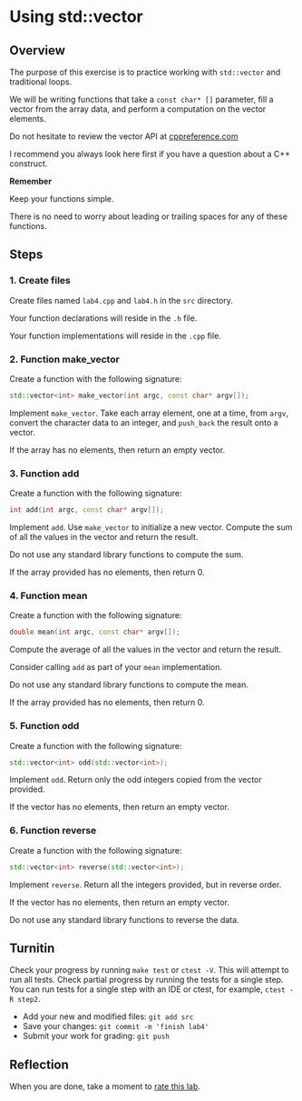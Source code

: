 # Using std::vector

## Overview
The purpose of this exercise is to practice working with `std::vector`
and traditional loops.

We will be writing functions that take a `const char* []` parameter,
fill a vector from the array data,
and perform a computation on the vector elements. 

Do not hesitate to review the vector API at
[cppreference.com](https://en.cppreference.com/w/cpp/container/vector)

I recommend you always look here first if you have a question
about a C++ construct.

**Remember**

Keep your functions simple.

There is no need to worry about leading or trailing spaces
for any of these functions.

## Steps

### 1. Create files
Create files named `lab4.cpp` and `lab4.h`
in the `src` directory.

Your function declarations will reside in the `.h` file.

Your function implementations will reside in the `.cpp` file.

### 2. Function make_vector
Create a function with the following signature:
   
```cpp
std::vector<int> make_vector(int argc, const char* argv[]);
```

Implement `make_vector`.
Take each array element, one at a time, from `argv`,
convert the character data to an integer,
and `push_back` the result onto a vector.

If the array has no elements, then return an empty vector.

### 3. Function add
Create a function with the following signature:
   
```cpp
int add(int argc, const char* argv[]);
```

Implement `add`.
Use `make_vector` to initialize a new vector.
Compute the sum of all the values in the vector
and return the result.

Do not use any standard library functions to compute the sum.

If the array provided has no elements, then return 0.

### 4. Function mean
Create a function with the following signature:
   
```cpp
double mean(int argc, const char* argv[]);
```

Compute the average of all the values in the vector
and return the result.

Consider calling `add` as part of your `mean` implementation.

Do not use any standard library functions to compute the mean.

If the array provided has no elements, then return 0.

### 5. Function odd
Create a function with the following signature:
   
```cpp
std::vector<int> odd(std::vector<int>);
```

Implement `odd`.
Return only the odd integers copied from the vector provided.

If the vector has no elements, then return an empty vector.

### 6. Function reverse
Create a function with the following signature:
   
```cpp
std::vector<int> reverse(std::vector<int>);
```

Implement `reverse`.
Return all the integers provided, but in reverse order.

If the vector has no elements, then return an empty vector.

Do not use any standard library functions to reverse the data.

## Turnitin
Check your progress by running `make test` or `ctest -V`.
This will attempt to run all tests.
Check partial progress by running the tests for a single step.
You can run tests for a single step with an IDE or ctest,
for example, `ctest -R step2`.

- Add your new and modified files: `git add src`
- Save your changes: `git commit -m 'finish lab4'`
- Submit your work for grading: `git push`

## Reflection
When you are done, take a moment to [rate this lab](https://forms.gle/u233d5qXTPPdZiag6).

